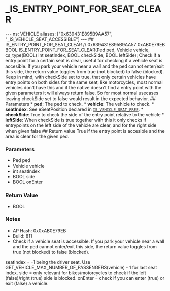 # _IS_ENTRY_POINT_FOR_SEAT_CLEAR

--- ns: VEHICLE aliases: ["0x639431E895B9AA57", "_IS_VEHICLE_SEAT_ACCESSIBLE"] --- ## IS_ENTRY_POINT_FOR_SEAT_CLEAR  // 0x639431E895B9AA57 0xAB0E79EB BOOL IS_ENTRY_POINT_FOR_SEAT_CLEAR(Ped ped, Vehicle vehicle, cs_type(BOOL) int seatIndex, BOOL checkSide, BOOL leftSide);  Check if a entry point for a certain seat is clear, useful for checking if a vehicle seat is accesible. If you park your vehicle near a wall and the ped cannot enter/exit this side, the return value toggles from true (not blocked) to false (blocked).  Keep in mind, with checkSide set to true, that only certain vehicles have entry points on both sides for the same seat, like motorcycles, most normal vehicles don't have this and if the native doesn't find a entry point with the given parameters it will always return false. So for most normal usecases leaving checkSide set to false would result in the expected behavior.  ## Parameters * **ped**: The ped to check. * **vehicle**: The vehicle to check. * **seatIndex**: See eSeatPosition declared in [`IS_VEHICLE_SEAT_FREE`](#_0x22AC59A870E6A669). * **checkSide**: True to check the side of the entry point relative to the vehicle * **leftSide**: When checkSide is true together with this it only checks if entrypoints on the left side of the vehicle are clear, and for the right side when given false  ## Return value True if the entry point is accesible and the area is clear for the given ped.

### Parameters
* Ped ped
* Vehicle vehicle
* int seatIndex
* BOOL side
* BOOL onEnter

### Return Value
* BOOL

### Notes
* AP Hash: 0x0xAB0E79EB
* Build: 811
* Check if a vehicle seat is accessible. If you park your vehicle near a wall and the ped cannot enter/exit this side, the return value toggles from true (not blocked) to false (blocked).

seatIndex  = -1 being the driver seat.
Use GET_VEHICLE_MAX_NUMBER_OF_PASSENGERS(vehicle) - 1 for last seat index.
side = only relevant for bikes/motorcycles to check if the left (false)/right (true) side is blocked.
onEnter = check if you can enter (true) or exit (false) a vehicle.

